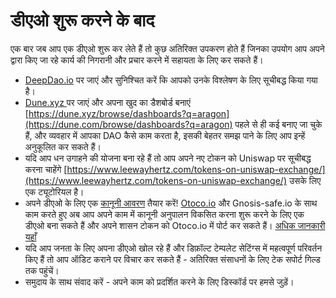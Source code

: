 # डीएओ शुरू करने के बाद

एक बार जब आप एक डीएओ शुरू कर लेते हैं तो कुछ अतिरिक्त उपकरण होते हैं जिनका उपयोग आप अपने द्वारा किए जा रहे कार्य की निगरानी और प्रचार करने में सहायता के लिए कर सकते हैं।

* [DeepDao.io](https://deepdao.io/organizations) पर जाएं और सुनिश्चित करें कि आपको उनके विश्लेषण के लिए सूचीबद्ध किया गया है।
* &#x20;[Dune.xyz ](https://dune.com/browse/dashboards)पर जाएं और अपना खुद का डैशबोर्ड बनाएं [https://dune.xyz/browse/dashboards?q=aragon](https://dune.com/browse/dashboards?q=aragon) पहले से ही कई बनाए जा चुके हैं, और व्यवहार में आपका DAO कैसे काम करता है, इसकी बेहतर समझ पाने के लिए आप इन्हें अनुकूलित कर सकते हैं।
* &#x20;यदि आप धन उगाहने की योजना बना रहे हैं तो आप अपने नए टोकन को Uniswap पर सूचीबद्ध करना चाहेंगे [https://www.leewayhertz.com/tokens-on-uniswap-exchange/](https://www.leewayhertz.com/tokens-on-uniswap-exchange/) उसके लिए एक ट्यूटोरियल है।&#x20;
* अपने डीएओ के लिए एक [कानूनी आवरण](https://a16z.com/2022/05/23/dao-legal-frameworks-entity-features-selection/) तैयार करें! [Otoco.io](https://otoco.io/) और Gnosis-safe.io के साथ काम करते हुए अब आप अपने काम में कानूनी अनुपालन विकसित करना शुरू करने के लिए एक डीएओ बना सकते हैं और अपने शासन टोकन को Otoco.io में पोर्ट कर सकते हैं। [अधिक जानकारी यहाँ ](broken-reference)
* यदि आप जनता के लिए अपना डीएओ खोल रहे हैं और डिफ़ॉल्ट टेम्पलेट सेटिंग्स में महत्वपूर्ण परिवर्तन किए हैं तो आप ऑडिट कराने पर विचार कर सकते हैं - अतिरिक्त संसाधनों के लिए टेक सपोर्ट गिल्ड तक पहुंचें।&#x20;
* समुदाय के साथ संवाद करें - अपने काम को प्रदर्शित करने के लिए डिस्कॉर्ड पर हमसे जुड़ें।
